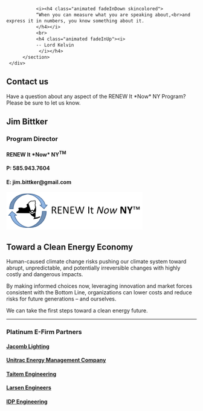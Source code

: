 ﻿<div class="full_page_photo" style="background-image: url(assets/hero.jpg);">
     <div class="container">
          <section class="call_to_action">

               <i><h4 class="animated fadeInDown skincolored">
               “When you can measure what you are speaking about,<br>and express it in numbers, you know something about it.
               </h4></i>
               <br>
               <h4 class="animated fadeInUp"><i>
               -- Lord Kelvin
                </i></h4>
          </section>
     </div>
</div>

<div class="main">
        <section>
            <div class="container">
            <div class="row">
            <div class="col-md-4">



<h1> Contact us </h1>

<p>Have a question about any aspect of the RENEW It *Now* NY Program?  Please be sure to let us know.</p>

<h2> Jim Bittker </h2>

<h3> Program Director </h3>



<h4> RENEW It *Now* NY<sup>TM</sup> </h4>



<h4> P: 585.943.7604 </h4>

<h4> E: jim.bittker@gmail.com </h4>


<img src="assets/RENEW It Now NY Logo.PNG" height="100 px" alt="RENEW It Now NY Logo">



</div>
<div class="col-md-8">


<h2> Toward a Clean Energy Economy </h2>
<p>
Human-caused climate change risks pushing our climate system toward abrupt, unpredictable, and
potentially irreversible changes with highly costly and dangerous impacts.</p><p>
By making informed choices now, leveraging innovation and market forces consistent with the Bottom
Line, organizations can lower costs and reduce risks for future generations – and ourselves.</p><p>
We can take the first steps toward a clean energy future.
<p>

<hr>

<h3>Platinum E-Firm Partners</h3>
<h4> <a href="http://www.jacomb.net/"> Jacomb Lighting </a> </h4>

<h4> <a href="http://www.unitracenergy.com/"> Unitrac Energy Management Company </a> </h4>

<h4> <a href="http://www.taitem.com/"> Taitem Engineering </a> </h4>

<h4> <a href="http://www.larsenengineers.com/"> Larsen Engineers </a> </h4>

<h4> <a href="http://www.ipdengineering.com/"> IDP Engineering </a> </h4>


</div>
